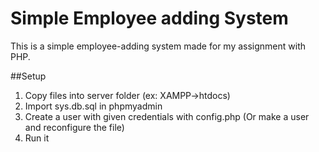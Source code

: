 Simple Employee adding System
===========
This is a simple employee-adding system made for my assignment with PHP. 

##Setup
1. Copy files into server folder (ex: XAMPP->htdocs)
2. Import sys.db.sql in phpmyadmin
3. Create a user with given credentials with config.php (Or make a user and reconfigure the file)
4. Run it
